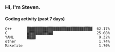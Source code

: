 ### Hi, I'm Steven.

#### Coding activity (past 7 days)
```
C++       ▓▓▓▓▓▓▓▓▓▓▓▓▓▓▓▓▓▓▓▓▓▓▓▓▓▓▓▓▓▓  62.17%
C         ▓▓▓▓▓▓▓▓▓▓▓▓                    25.08%
YAML      ▓▓▓▓                             9.32%
other                                      1.74%
Makefile                                   1.70%
```

